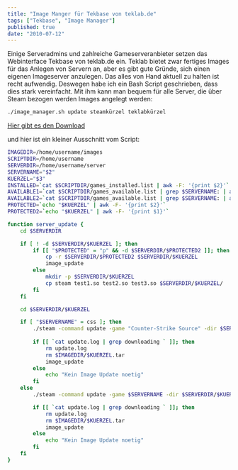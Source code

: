 ```yaml
---
title: "Image Manger für Tekbase von teklab.de"
tags: ["Tekbase", "Image Manager"]
published: true
date: "2010-07-12"
---
```


Einige Serveradmins und zahlreiche Gameserveranbieter setzen das Webinterface Tekbase von teklab.de ein. Teklab bietet zwar fertiges Images für das Anlegen von Servern an, aber es gibt gute Gründe, sich einen eigenen Imageserver anzulegen. Das alles von Hand aktuell zu halten ist recht aufwendig. Deswegen habe ich ein Bash Script geschrieben, dass dies stark vereinfacht. Mit ihm kann man bequem für alle Server, die über Steam bezogen werden Images angelegt werden:

```bash
./image_manager.sh update steamkürzel teklabkürzel
```

[Hier gibt es den Download](/download/image_manager.tar.bz2)

und hier ist ein kleiner Ausschnitt vom Script:

```bash
IMAGEDIR=/home/username/images
SCRIPTDIR=/home/username
SERVERDIR=/home/username/server
SERVERNAME="$2"
KUERZEL="$3"
INSTALLED=`cat $SCRIPTDIR/games_installed.list | awk -F: '{print $2}'`
AVAILABLE1=`cat $SCRIPTDIR/games_available.list | grep $SERVERNAME: | awk -F: '{print $1}'`
AVAILABLE2=`cat $SCRIPTDIR/games_available.list | grep $SERVERNAME: | awk -F: '{print $2}'`
PROTECTED=`echo "$KUERZEL" | awk -F- '{print $2}'`
PROTECTED2=`echo "$KUERZEL" | awk -F- '{print $1}'`

function server_update {
    cd $SERVERDIR

    if [ ! -d $SERVERDIR/$KUERZEL ]; then
        if [[ "$PROTECTED" = "p" && -d $SERVERDIR/$PROTECTED2 ]]; then
            cp -r $SERVERDIR/$PROTECTED2 $SERVERDIR/$KUERZEL
            image_update
        else
            mkdir -p $SERVERDIR/$KUERZEL
            cp steam test1.so test2.so test3.so $SERVERDIR/$KUERZEL/
        fi
    fi

    cd $SERVERDIR/$KUERZEL

    if [ "$SERVERNAME" = css ]; then
        ./steam -command update -game "Counter-Strike Source" -dir $SERVERDIR/$KUERZEL -verify_all -retry > update.log
    
        if [[ `cat update.log | grep downloading ` ]]; then
            rm update.log
            rm $IMAGEDIR/$KUERZEL.tar
            image_update
        else
            echo "Kein Image Update noetig"
        fi
    else
        ./steam -command update -game $SERVERNAME -dir $SERVERDIR/$KUERZEL -verify_all -retry > update.log

        if [[ `cat update.log | grep downloading ` ]]; then
            rm update.log
            rm $IMAGEDIR/$KUERZEL.tar
            image_update
        else
            echo "Kein Image Update noetig"
        fi
    fi
}
```


